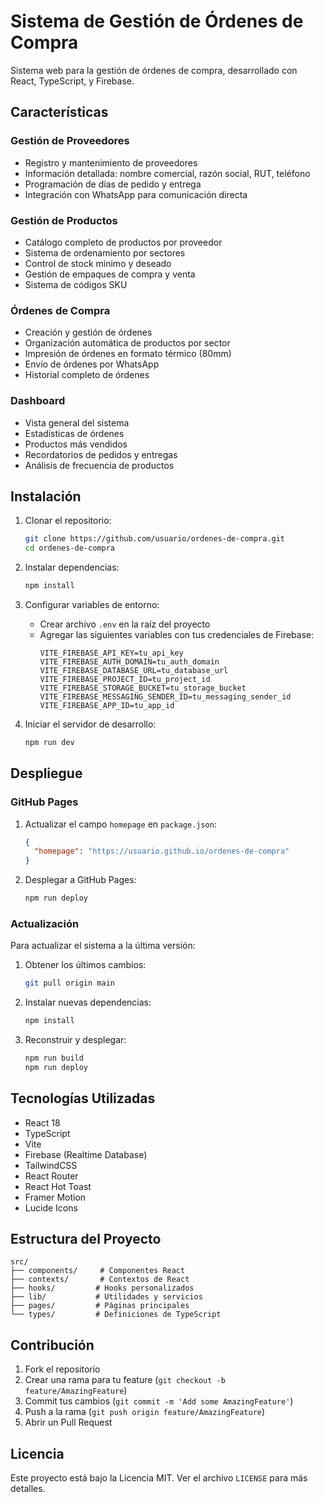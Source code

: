 # Sistema de Gestión de Órdenes de Compra

Sistema web para la gestión de órdenes de compra, desarrollado con React, TypeScript, y Firebase.

## Características 
  
### Gestión de Proveedores
- Registro y mantenimiento de proveedores
- Información detallada: nombre comercial, razón social, RUT, teléfono
- Programación de días de pedido y entrega
- Integración con WhatsApp para comunicación directa

### Gestión de Productos
- Catálogo completo de productos por proveedor
- Sistema de ordenamiento por sectores
- Control de stock mínimo y deseado
- Gestión de empaques de compra y venta
- Sistema de códigos SKU

### Órdenes de Compra
- Creación y gestión de órdenes
- Organización automática de productos por sector
- Impresión de órdenes en formato térmico (80mm)
- Envío de órdenes por WhatsApp
- Historial completo de órdenes

### Dashboard
- Vista general del sistema
- Estadísticas de órdenes
- Productos más vendidos
- Recordatorios de pedidos y entregas
- Análisis de frecuencia de productos

## Instalación

1. Clonar el repositorio:
   ```bash
   git clone https://github.com/usuario/ordenes-de-compra.git
   cd ordenes-de-compra
   ```

2. Instalar dependencias:
   ```bash
   npm install
   ```

3. Configurar variables de entorno:
   - Crear archivo `.env` en la raíz del proyecto
   - Agregar las siguientes variables con tus credenciales de Firebase:
     ```
     VITE_FIREBASE_API_KEY=tu_api_key
     VITE_FIREBASE_AUTH_DOMAIN=tu_auth_domain
     VITE_FIREBASE_DATABASE_URL=tu_database_url
     VITE_FIREBASE_PROJECT_ID=tu_project_id
     VITE_FIREBASE_STORAGE_BUCKET=tu_storage_bucket
     VITE_FIREBASE_MESSAGING_SENDER_ID=tu_messaging_sender_id
     VITE_FIREBASE_APP_ID=tu_app_id
     ```

4. Iniciar el servidor de desarrollo:
   ```bash
   npm run dev
   ```

## Despliegue

### GitHub Pages

1. Actualizar el campo `homepage` en `package.json`:
   ```json
   {
     "homepage": "https://usuario.github.io/ordenes-de-compra"
   }
   ```

2. Desplegar a GitHub Pages:
   ```bash
   npm run deploy
   ```

### Actualización

Para actualizar el sistema a la última versión:

1. Obtener los últimos cambios:
   ```bash
   git pull origin main
   ```

2. Instalar nuevas dependencias:
   ```bash
   npm install
   ```

3. Reconstruir y desplegar:
   ```bash
   npm run build
   npm run deploy
   ```

## Tecnologías Utilizadas

- React 18
- TypeScript
- Vite
- Firebase (Realtime Database)
- TailwindCSS
- React Router
- React Hot Toast
- Framer Motion
- Lucide Icons

## Estructura del Proyecto

```
src/
├── components/     # Componentes React
├── contexts/       # Contextos de React
├── hooks/         # Hooks personalizados
├── lib/           # Utilidades y servicios
├── pages/         # Páginas principales
└── types/         # Definiciones de TypeScript
```

## Contribución

1. Fork el repositorio
2. Crear una rama para tu feature (`git checkout -b feature/AmazingFeature`)
3. Commit tus cambios (`git commit -m 'Add some AmazingFeature'`)
4. Push a la rama (`git push origin feature/AmazingFeature`)
5. Abrir un Pull Request

## Licencia

Este proyecto está bajo la Licencia MIT. Ver el archivo `LICENSE` para más detalles.